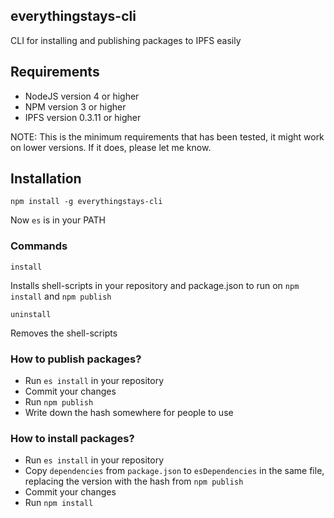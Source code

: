 ## everythingstays-cli

CLI for installing and publishing packages to IPFS easily

## Requirements

* NodeJS version 4 or higher
* NPM version 3 or higher
* IPFS version 0.3.11 or higher

NOTE: This is the minimum requirements that has been tested, it might work on lower versions. If it does, please let me know.

## Installation

`npm install -g everythingstays-cli`

Now `es` is in your PATH

### Commands

`install`

Installs shell-scripts in your repository and package.json to run on `npm install` and `npm publish`

`uninstall`

Removes the shell-scripts

### How to publish packages?

* Run `es install` in your repository
* Commit your changes
* Run `npm publish`
* Write down the hash somewhere for people to use

### How to install packages?

* Run `es install` in your repository
* Copy `dependencies` from `package.json` to `esDependencies` in the same file, replacing the version with the hash from `npm publish`
* Commit your changes
* Run `npm install`

